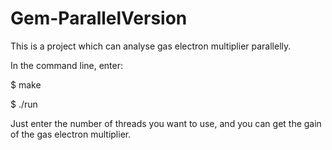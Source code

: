 # Gem-ParallelVersion
This is a project which can analyse gas electron multiplier parallelly.

In the command line, enter:

$ make

$ ./run

Just enter the number of threads you want to use, and you can get the gain of the gas electron multiplier.

